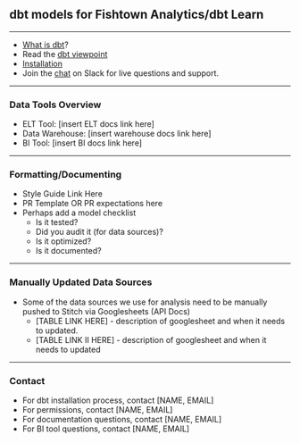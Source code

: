 ## dbt models for Fishtown Analytics/dbt Learn

---
- [What is dbt](https://dbt.readme.io/docs/overview)?
- Read the [dbt viewpoint](https://dbt.readme.io/docs/viewpoint)
- [Installation](https://dbt.readme.io/docs/installation)
- Join the [chat](http://ac-slackin.herokuapp.com/) on Slack for live questions and support.

---
### Data Tools Overview
- ELT Tool: [insert ELT docs link here]
- Data Warehouse: [insert warehouse docs link here]
- BI Tool: [insert BI docs link here]

---
### Formatting/Documenting
- Style Guide Link Here
- PR Template OR PR expectations here
- Perhaps add a model checklist
    - Is it tested?
    - Did you audit it (for data sources)?
    - Is it optimized?
    - Is it documented?

---
### Manually Updated Data Sources
- Some of the data sources we use for analysis need to be manually pushed to Stitch via Googlesheets (API Docs)
    - [TABLE LINK HERE] - description of googlesheet and when it needs to updated.
    - [TABLE LINK II HERE] - description of googlesheet and when it needs to updated

---

### Contact
- For dbt installation process, contact [NAME, EMAIL]
- For permissions, contact [NAME, EMAIL]
- For documentation questions, contact [NAME, EMAIL]
- For BI tool questions, contact [NAME, EMAIL]

